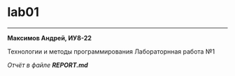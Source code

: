 # lab01
___
**Максимов Андрей, ИУ8-22**

Технологии и методы программирования
Лабораторнная работа №1

*Отчёт в файле **REPORT.md***
